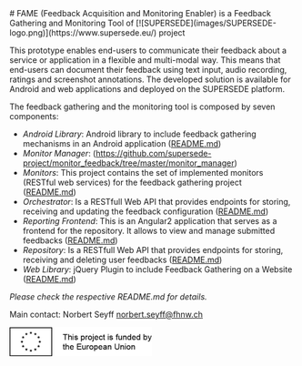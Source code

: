 <link rel="shortcut icon" type="image/png" href="images/favicon.png">
# FAME (Feedback Acquisition and Monitoring Enabler) is a Feedback Gathering and Monitoring Tool of [![SUPERSEDE](images/SUPERSEDE-logo.png)](https://www.supersede.eu/) project

This prototype enables end-users to communicate their feedback about a service or application in a flexible and multi-modal way. This means that end-users can document their feedback using text input, audio recording, ratings and screenshot annotations. The developed solution is available for Android and web applications and deployed on the SUPERSEDE platform.

The feedback gathering and the monitoring tool is composed by seven components:

- *Android Library*: Android library to include feedback gathering mechanisms in an Android application ([README.md](https://github.com/supersede-project/monitor_feedback/blob/master/android_library/README.md))
- *Monitor Manager*: (https://github.com/supersede-project/monitor_feedback/tree/master/monitor_manager)
- *Monitors*: This project contains the set of implemented monitors (RESTful web services) for the feedback gathering project ([README.md](https://github.com/supersede-project/monitor_feedback/blob/master/monitors/README.md))
- *Orchestrator*: Is a RESTfull Web API that provides endpoints for storing, receiving and updating the feedback configuration ([README.md](https://github.com/supersede-project/monitor_feedback/blob/master/orchestrator/README.md))
- *Reporting Frontend*: This is an Angular2 application that serves as a frontend for the repository. It allows to view and manage submitted feedbacks ([README.md](https://github.com/supersede-project/monitor_feedback/blob/master/reporting_frontend/README.md))
- *Repository*: Is a RESTfull Web API that provides endpoints for storing, receiving and deleting user feedbacks ([README.md](https://github.com/supersede-project/monitor_feedback/blob/master/repository/README.md))
- *Web Library*: jQuery Plugin to include Feedback Gathering on a Website ([README.md](https://github.com/supersede-project/monitor_feedback/blob/master/web_library/README.md))

*Please check the respective README.md for details.*

Main contact: Norbert Seyff <norbert.seyff@fhnw.ch>

![Project funded by the European Union](images/european.union.logo.png)  
